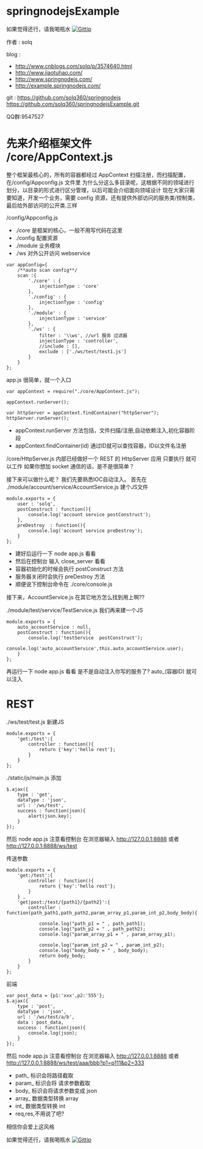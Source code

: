 springnodejsExample
============
如果觉得还行，请我喝瓶水
[![Gittip](https://img.alipay.com/sys/personalprod/style/mc/btn-index.png)](http://me.alipay.com/solq)



作者 : solq

blog : 
* http://www.cnblogs.com/solq/p/3574640.html
* http://www.jiaotuhao.com/
* http://www.springnodejs.com/
* http://example.springnodejs.com/

git : https://github.com/solq360/springnodejs
	https://github.com/solq360/springnodejsExample.git

QQ群:9547527


先来介绍框架文件
/core/AppContext.js
============
整个框架最核心的，所有的容器都经过 AppContext 扫描注册，而扫描配置，在/config/Appconfig.js 文件里
为什么分这么多目录呢，这根据不同的领域进行划分，以目录的形式进行区分管理，以后可能会介绍面向领域设计
现在大家只需要知道，开发一个业务，需要 config 资源，还有提供外部访问的服务类/控制类，最后给外部访问的公开类.三样

/config/Appconfig.js

* ./core 是框架的核心，一般不用写代码在这里
* ./config 配置资源
* ./module 业务模块
* ./ws	对外公开访问  webservice 

```
var appConfig={ 
	/**auto scan config**/	
	scan :{
		'./core' : {
			injectionType : 'core'
		},
		'./config' : {
			injectionType : 'config'
		},
		'./module' : {
			injectionType : 'service'
		},
		'./ws' : {
			filter : '\\ws', //url 服务 过滤器
			injectionType : 'controller',
			//include : [],
			exclude : ['./ws/test/test1.js']
		}
	} 
};
```

app.js 很简单，就一个入口
```
var appContext = require("./core/AppContext.js");

appContext.runServer();

var httpServer = appContext.findContainer("httpServer");
httpServer.runServer();
```

* appContext.runServer 方法包括，文件扫描/注册,自动依赖注入,初化容器阶段
* appContext.findContainer(id) 通过ID就可以查找容器，ID以文件名注册

/core/HttpServer.js
内部已经做好一个 REST 的 HttpServer 应用
只要执行 就可以工作
如果你想加 socket 通信的话，是不是很简单？

接下来可以做什么呢？
我们先要熟悉IOC自动注入。
首先在 ./module/account/service/AccountService.js 建个JS文件

```
module.exports = {	
 	user : 'solq',
	postConstruct : function(){
		console.log('account service postConstruct');
 	},
	preDestroy  : function(){
		console.log('account service preDestroy');
	}
};
```

* 建好后运行一下 node app.js 看看
* 然后在控制台 输入 close_server 看看
* 容器初始化的时候会执行 postConstruct 方法
* 服务器关闭时会执行 preDestroy 方法
* 顺便说下控制台命令在 ./core/console.js

接下来，AccountService.js 在其它地方怎么找到用上啊??

 ./module/test/service/TestService.js 我们再来建一个JS
```
module.exports = {	
 	auto_accountService : null,
	postConstruct : function(){
		console.log('testService  postConstruct');
		console.log('auto_accountService',this.auto_accountService.user);
 	}
};
```

再运行一下 node app.js 看看
是不是自动注入你写的服务了?
auto_(容器ID) 就可以注入

REST 
============
./ws/test/test.js 新建JS

```
module.exports = {
	'get:/test':{
  		controller : function(){				 		
			return {'key':'hello rest'};			
 		}
	}
};
```
./static/js/main.js 添加
```
$.ajax({
	type : 'get',
	dataType : 'json',
	url : '/ws/test',
	success : function(json){
		alert(json.key);
	}
});
```
然后 node app.js 注意看控制台
在浏览器输入
http://127.0.0.1:8888
或者 http://127.0.0.1:8888/ws/test

传送参数
```
module.exports = {
	'get:/test':{
  		controller : function(){				 		
			return {'key':'hello rest'};			
 		}
	} ,
	'get|post:/test/{path1}/{path2}':{
  		controller : function(path_path1,path_path2,param_array_p1,param_int_p2,body_body){				 		
			
  			console.log("path_p1 = " , path_path1);
  			console.log("path_p2 = " , path_path2);
  			console.log("param_array_p1 = " , param_array_p1);
  			
  			console.log("param_int_p2 = " , param_int_p2);
  			console.log("body_body = " , body_body);
  			return body_body;			
 		}
	} 
};
```
前端
```
var post_data = {p1:'xxx',p2:'555'};
$.ajax({
	type : 'post',
	dataType : 'json',
	url : '/ws/test/a/b',
	data : post_data,
	success : function(json){
		console.log(json);
	}
});
```
然后 node app.js 注意看控制台
在浏览器输入
http://127.0.0.1:8888
或者 http://127.0.0.1:8888/ws/test/aaa/bbb?p1=p111&p2=333

* path_ 标识会将路径截取
* param_ 标识会将 请求参数截取
* body_ 标识会将请求参数变成 json
* array_ 数据类型转换 array
* int_ 数据类型转换 int
* req,res,不用说了吧?


相信你会爱上这风格


 
如果觉得还行，请我喝瓶水
[![Gittip](https://img.alipay.com/sys/personalprod/style/mc/btn-index.png)](http://me.alipay.com/solq)